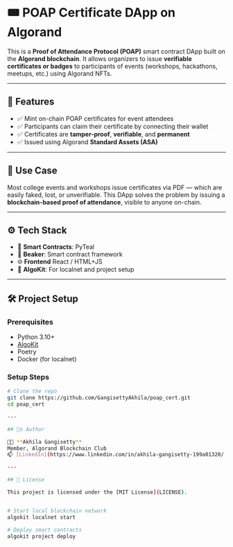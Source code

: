 # 🎟️ POAP Certificate DApp on Algorand

This is a **Proof of Attendance Protocol (POAP)** smart contract DApp built on the **Algorand blockchain**. It allows organizers to issue **verifiable certificates or badges** to participants of events (workshops, hackathons, meetups, etc.) using Algorand NFTs.

---

## 🚀 Features

- ✅ Mint on-chain POAP certificates for event attendees
- ✅ Participants can claim their certificate by connecting their wallet
- ✅ Certificates are **tamper-proof**, **verifiable**, and **permanent**
- ✅ Issued using Algorand **Standard Assets (ASA)**

---

## 🧠 Use Case

Most college events and workshops issue certificates via PDF — which are easily faked, lost, or unverifiable. This DApp solves the problem by issuing a **blockchain-based proof of attendance**, visible to anyone on-chain.

---

## ⚙️ Tech Stack

- 🧠 **Smart Contracts**: PyTeal 
- 🔁 **Beaker**: Smart contract framework
- 🌐 **Frontend** React / HTML+JS
- 🔗 **AlgoKit**: For localnet and project setup

---

## 🛠️ Project Setup

### Prerequisites

- Python 3.10+
- [AlgoKit](https://github.com/algorandfoundation/algokit-cli)
- Poetry
- Docker (for localnet)

### Setup Steps

```bash
# Clone the repo
git clone https://github.com/GangisettyAkhila/poap_cert.git
cd poap_cert

---

## 🙋‍♀️ Author

👩‍💻 **Akhila Gangisetty**  
Member, Algorand Blockchain Club  
📫 [LinkedIn](https://www.linkedin.com/in/akhila-gangisetty-199a01320/ | [Email](mailto:akhila.gangisetty001@gmail.com)

---

## 📄 License

This project is licensed under the [MIT License](LICENSE).


# Start local blockchain network
algokit localnet start

# Deploy smart contracts
algokit project deploy

